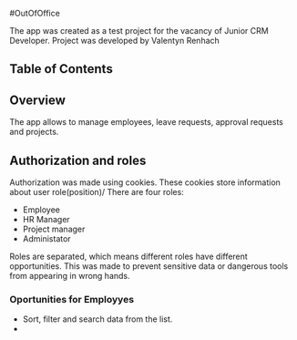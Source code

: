 #OutOfOffice

The app was created as a test project for the vacancy of Junior CRM Developer. Project was developed by Valentyn Renhach

## Table of Contents



## Overview

The app allows to manage employees, leave requests, approval requests and projects.

## Authorization and roles

Authorization was made using cookies. These cookies store information about user role(position)/ There are four roles:
- Employee
- HR Manager
- Project manager
- Administator

Roles are separated, which means different roles have different opportunities. This was made to prevent sensitive data or dangerous tools from appearing in wrong hands.

### Oportunities for Employyes

- Sort, filter and search data from the list.
- 

